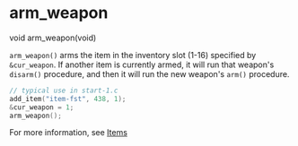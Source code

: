# arm_weapon

<Prototype>void arm_weapon(void)</Prototype>

`arm_weapon()` arms the item in the inventory slot (1-16) specified by `&cur_weapon`. If another item is currently armed, it will run that weapon's `disarm()` procedure, and then it will run the new weapon's `arm()` procedure.

```c
// typical use in start-1.c
add_item("item-fst", 438, 1);
&cur_weapon = 1;
arm_weapon();
```

For more information, see [Items](../guide/items.md)

